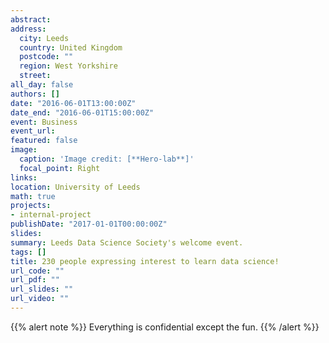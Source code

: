 ```yaml
---
abstract:
address:
  city: Leeds
  country: United Kingdom
  postcode: ""
  region: West Yorkshire
  street:
all_day: false
authors: []
date: "2016-06-01T13:00:00Z"
date_end: "2016-06-01T15:00:00Z"
event: Business
event_url:
featured: false
image:
  caption: 'Image credit: [**Hero-lab**]'
  focal_point: Right
links:
location: University of Leeds
math: true
projects:
- internal-project
publishDate: "2017-01-01T00:00:00Z"
slides:
summary: Leeds Data Science Society's welcome event.
tags: []
title: 230 people expressing interest to learn data science! 
url_code: ""
url_pdf: ""
url_slides: ""
url_video: ""
---
```


{{% alert note %}}
Everything is confidential except the fun.
{{% /alert %}}
